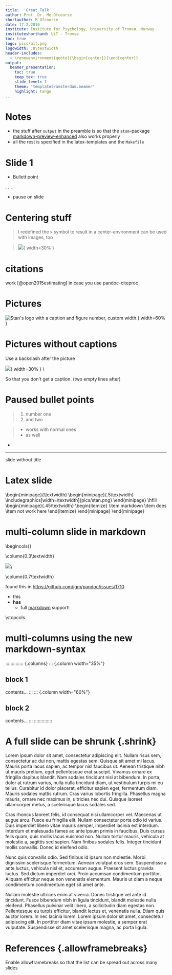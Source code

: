 ```yaml
---
title:  'Great Talk'
author: Prof. Dr. Me Ofcourse
shortauthor: M Ofcourse
date: 17.2.2016
institute: Institute for Psychology, University of Tromsø, Norway
instituteshorthand: UiT - Tromsø
toc: true
logo: pics/uit.png
logowidth: .8\textwidth
header-includes:
  - \renewenvironment{quote}{\begin{center}}{\end{center}}
output:
  beamer_presentation:
    toc: true
    keep_tex: true
    slide_level: 1
    theme: "templates/amsterdam.beamer"
    highlight: tango  
...
```


# Notes

- the stuff after `output` in the preamble is so that the `atom`-package [markdown-preview-enhanced](https://github.com/shd101wyy/markdown-preview-enhanced) also works properly
- all the rest is specified in the latex-templates and the `Makefile`

# Slide 1

- Bullett point

. . .

- pause on slide

# Centering stuff

> I redefined the `>` symbol to result in a center-environment
> can be used with images, too

> ![](pics/stan.png){ width=30% }

# citations

work [@open2015estimating] in case you use pandoc-citeproc


# Pictures

![Stan's logo with a caption and figure number, custom width.](pics/stan.png){ width=60% }

# Pictures without captions

Use a backslash after the picture

![](pics/stan.png){ width=30% } \


So that you don't get a caption. (two empty lines after)

# Paused bullet points

> 1. number one
> 2. and two

> - works with normal ones
> - as well
-

---

slide without title


# Latex slide

\begin{minipage}{\textwidth}
\begin{minipage}{.5\textwidth}
  \includegraphics[width=\textwidth]{pics/stan.png}
\end{minipage}
\hfill
\begin{minipage}{.45\textwidth}
  \begin{itemize}
  \item markdown
  \item does
  \item not work here
  \end{itemize}
\end{minipage}
\end{minipage}

# multi-column slide in markdown

\begincols{}

\column{0.3\textwidth}

![](pics/stan.png)\

\column{0.7\textwidth}


found this in <https://github.com/jgm/pandoc/issues/1710>

- this
- **has**
    - full [markdown]() support!


\stopcols

# multi-columns using the new markdown-syntax


:::::::::::::: {.columns}
::: {.column width="35%"}
## block 1
contents...
:::
::: {.column width="60%"}
## block 2
contents...
:::
::::::::::::::



# A full slide can be shrunk {.shrink}

Lorem ipsum dolor sit amet, consectetur adipiscing elit. Nullam risus sem, consectetur ac dui non, mattis egestas sem. Quisque sit amet mi lacus. Mauris porta lacus sapien, ac tempor nisl faucibus ut. Aenean tristique nibh ut mauris pretium, eget pellentesque erat suscipit. Vivamus ornare ex fringilla dapibus blandit. Nam sodales tincidunt nisl at bibendum. In porta, dolor at rutrum varius, nulla nulla tincidunt diam, ut vestibulum turpis mi eu tellus. Curabitur id dolor placerat, efficitur sapien eget, fermentum diam. Mauris sodales mattis rutrum. Cras varius lobortis fringilla. Phasellus magna mauris, ornare nec maximus in, ultricies nec dui. Quisque laoreet ullamcorper metus, a scelerisque lacus sodales sed.

Cras rhoncus laoreet felis, id consequat nisi ullamcorper vel. Maecenas ut augue arcu. Fusce eu fringilla elit. Nullam consectetur porta odio id varius. Duis imperdiet libero vitae mauris semper, imperdiet lacinia est interdum. Interdum et malesuada fames ac ante ipsum primis in faucibus. Duis cursus felis quam, quis mollis lacus euismod non. Nullam tortor mauris, vehicula at molestie a, sagittis sed sapien. Nam finibus sodales felis. Integer tincidunt mollis convallis. Donec id eleifend odio.

Nunc quis convallis odio. Sed finibus id ipsum non molestie. Morbi dignissim scelerisque fermentum. Aenean volutpat eros sem. Suspendisse a ante luctus, vehicula nisl et, accumsan augue. Praesent luctus gravida luctus. Sed dictum imperdiet orci. Proin accumsan condimentum porttitor. Aliquam efficitur neque non venenatis elementum. Mauris ut diam a neque condimentum condimentum eget sit amet ante.

Nullam molestie ultrices enim at viverra. Donec tristique vel ante id tincidunt. Fusce bibendum nibh in ligula tincidunt, blandit molestie nulla eleifend. Phasellus pulvinar velit libero, a sollicitudin diam egestas non. Pellentesque eu turpis efficitur, blandit lectus et, venenatis nulla. Etiam quis auctor lorem. In nec lacinia lorem. Lorem ipsum dolor sit amet, consectetur adipiscing elit. In porttitor diam vitae ipsum molestie, a semper erat vulputate. Suspendisse sit amet scelerisque magna, ac porta ligula.


# References {.allowframebreaks}

Enable allowframebreaks so that the list can be spread out across many slides

